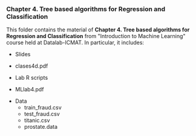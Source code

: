 ### Chapter 4. Tree based algorithms for Regression and Classification

This folder contains the material of **Chapter 4. Tree based algorithms for Regression and Classification** from "Introduction to Machine Learning" course held at Datalab-ICMAT. In particular, it includes:

* Slides
 - clases4d.pdf

* Lab R scripts
 - MLlab4.pdf

* Data 
  - train_fraud.csv
  - test_fraud.csv
  - titanic.csv
  - prostate.data
